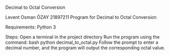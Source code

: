 Decimal to Octal Conversion

Levent Osman ÖZAY
21897211
Program for Decimal to Octal Conversion

Requirements:
Python 3

Steps:
Open a terminal in the project directory
Run the program using the command:
bash python decimal_to_octal.py
Follow the prompt to enter a decimal number, and the program will output the corresponding octal value.
